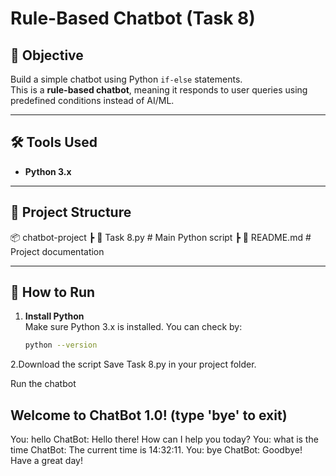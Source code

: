 # Rule-Based Chatbot (Task 8)

## 📌 Objective
Build a simple chatbot using Python `if-else` statements.  
This is a **rule-based chatbot**, meaning it responds to user queries using predefined conditions instead of AI/ML.

---

## 🛠 Tools Used
- **Python 3.x**

---

## 📂 Project Structure
📦 chatbot-project
┣ 📜 Task 8.py # Main Python script
┣ 📜 README.md # Project documentation


---

## 🚀 How to Run

1. **Install Python**  
   Make sure Python 3.x is installed. You can check by:
   ```bash
   python --version


2.Download the script
Save Task 8.py in your project folder.

Run the chatbot


Welcome to ChatBot 1.0! (type 'bye' to exit)
------------------------------------------------
You: hello
ChatBot: Hello there! How can I help you today?
You: what is the time
ChatBot: The current time is 14:32:11.
You: bye
ChatBot: Goodbye! Have a great day!




